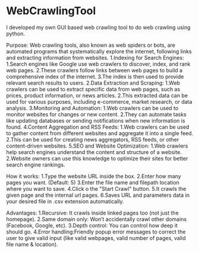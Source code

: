 # WebCrawlingTool
I developed my own GUI based web crawling tool to do web crawling using python.

Purpose:
Web crawling tools, also known as web spiders or bots, are automated programs that systematically explore the internet, following links and extracting information from websites.
	1.Indexing for Search Engines:
		1.Search engines like Google use web crawlers to discover, index, and rank web pages. 
		2.These crawlers follow links between web pages to build a comprehensive index of the internet. 
		3.The index is then used to provide relevant search results to users. 
	2.Data Extraction and Scraping:
		1.Web crawlers can be used to extract specific data from web pages, such as prices, product information, or news articles.
		2.This extracted data can be used for various purposes, including e-commerce, market research, or data analysis. 
	3.Monitoring and Automation:
		1.Web crawlers can be used to monitor websites for changes or new content.
		2.They can automate tasks like updating databases or sending notifications when new information is found. 
	4.Content Aggregation and RSS Feeds:
		1.Web crawlers can be used to gather content from different websites and aggregate it into a single feed.
		2.This can be used for creating news aggregators, RSS feeds, or other content-driven websites. 
	5.SEO and Website Optimization:
		1.Web crawlers help search engines understand the content and structure of a website.
		2.Website owners can use this knowledge to optimize their sites for better search engine rankings. 
	
How it works:
1.Type the website URL inside the box.
2.Enter how many pages you want. (Default: 5)
3.Enter the file name and filepath location where you want to save.
4.Click o the "Start Crawl" button.
5.It crawls the given page and the internal url pages. 
6.Saves URL and parameters data in your desired file in .csv extension automatically.

Advantages:
1.Recursive: It crawls inside linked pages too (not just the homepage).
2.Same domain only: Won’t accidentally crawl other domains (Facebook, Google, etc).
3.Depth control: You can control how deep it should go.
4.Error handling:Friendly popup error messages to correct the user to give valid input (like valid webpages, valid number of pages, valid file name & location).
